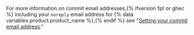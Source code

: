 For more information on commit email addresses,{% ifversion fpt or ghec %} including your `noreply` email address for {% data variables.product.product_name %},{% endif %} see "[Setting your commit email address](/articles/setting-your-commit-email-address)."
